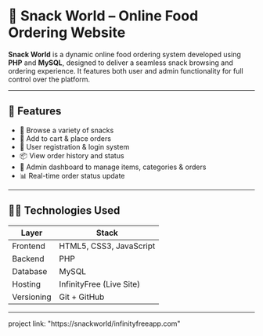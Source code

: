 # 🍕 Snack World – Online Food Ordering Website

**Snack World** is a dynamic online food ordering system developed using **PHP** and **MySQL**, designed to deliver a seamless snack browsing and ordering experience. It features both user and admin functionality for full control over the platform.

---

## 📌 Features

- 🍔 Browse a variety of snacks
- 🛒 Add to cart & place orders
- 🔐 User registration & login system
- 📦 View order history and status
- 🧾 Admin dashboard to manage items, categories & orders
- 📊 Real-time order status update

---

## 🧑‍💻 Technologies Used

| Layer      | Stack                     |
|------------|---------------------------|
| Frontend   | HTML5, CSS3, JavaScript   |
| Backend    | PHP                       |
| Database   | MySQL                     |
| Hosting    | InfinityFree (Live Site)  |
| Versioning | Git + GitHub              |

---

project link: "https://snackworld/infinityfreeapp.com"
